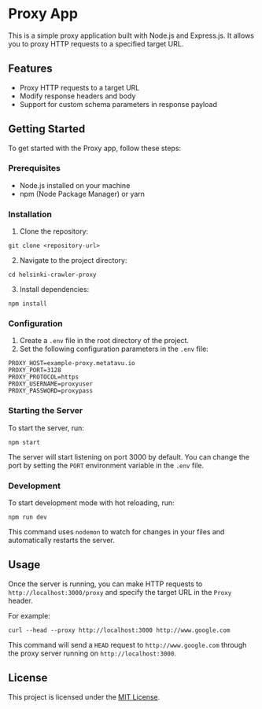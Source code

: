# Proxy App

This is a simple proxy application built with Node.js and Express.js. It allows you to proxy HTTP requests to a specified target URL.

## Features

- Proxy HTTP requests to a target URL
- Modify response headers and body 
- Support for custom schema parameters in response payload

## Getting Started

To get started with the Proxy app, follow these steps:

### Prerequisites

- Node.js installed on your machine
- npm (Node Package Manager) or yarn

### Installation

1. Clone the repository:

```
git clone <repository-url>
```

2. Navigate to the project directory:

```
cd helsinki-crawler-proxy
```

3. Install dependencies:

```
npm install
```

### Configuration

1. Create a `.env` file in the root directory of the project.
2. Set the following configuration parameters in the `.env` file:

```
PROXY_HOST=example-proxy.metatavu.io
PROXY_PORT=3128
PROXY_PROTOCOL=https
PROXY_USERNAME=proxyuser
PROXY_PASSWORD=proxypass
```

### Starting the Server

To start the server, run:

```
npm start
```

The server will start listening on port 3000 by default. You can change the port by setting the `PORT` environment variable in the `.env` file.

### Development

To start development mode with hot reloading, run:

```
npm run dev
```

This command uses `nodemon` to watch for changes in your files and automatically restarts the server.

## Usage

Once the server is running, you can make HTTP requests to `http://localhost:3000/proxy` and specify the target URL in the `Proxy` header.

For example:

```
curl --head --proxy http://localhost:3000 http://www.google.com
```


This command will send a `HEAD` request to `http://www.google.com` through the proxy server running on `http://localhost:3000`.

## License

This project is licensed under the [MIT License](LICENSE).
